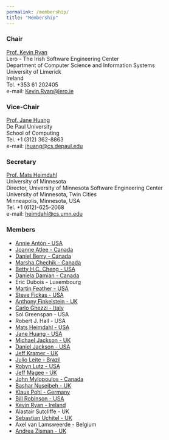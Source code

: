 ```yaml
---
permalink: /membership/
title: "Membership"
---
```


### Chair
[Prof. Kevin Ryan](http://www.staff.ul.ie/kevinryan/)  
Lero - The Irish Software Engineering Center  
Department of Computer Science and Information Systems  
University of Limerick  
Ireland  
Tel. +353 61 202405  
e-mail: <Kevin.Ryan@lero.ie>  

### Vice-Chair
[Prof. Jane Huang](http://www.cdm.depaul.edu/about/Pages/People/FacultyInfo.aspx?fid=342)  
De Paul University  
School of Computing  
Tel. +1 (312) 362-8863  
e-mail: <jhuang@cs.depaul.edu>  

### Secretary
[Prof. Mats Heimdahl](http://www-users.cs.umn.edu/~heimdahl/)  
University of Minnesota  
Director, University of Minnesota Software Engineering Center  
University of Minnesota, Twin Cities  
Minneapolis, Minnesota, USA  
Tel. +1 (612)-625-2068  
e-mail: <heimdahl@cs.umn.edu>  

### Members
* [Annie Antón - USA](http://www.csc.ncsu.edu/faculty/anton)
* [Joanne Atlee - Canada](https://cs.uwaterloo.ca/~jmatlee/)
* [Daniel Berry - Canada](http://se.uwaterloo.ca/~dberry)
* [Marsha Chechik - Canada](http://www.cs.toronto.edu/~chechik)
* [Betty H.C. Cheng - USA](http://www.cse.msu.edu/~chengb/)
* [Daniela Damian - Canada](http://webhome.cs.uvic.ca/~danielad)
* Eric Dubois - Luxembourg
* [Martin Feather - USA](http://eis.jpl.nasa.gov/~mfeather)
* [Steve Fickas - USA](http://www.cs.uoregon.edu/~fickas)
* [Anthony Finkelstein - UK](http://www.cs.ucl.ac.uk/staff/A.Finkelstein)
* [Carlo Ghezzi - Italy](http://deepse.dei.polimi.it/personals/Ghezzi/personalpage.html)
* Sol Greenspan - USA
* Robert J. Hall - USA
* [Mats Heimdahl - USA](http://www-users.cs.umn.edu/~heimdahl)
* [Jane Huang - USA](http://facweb.cti.depaul.edu/jhuang/)
* [Michael Jackson - UK](http://mcs.open.ac.uk/mj665)
* [Daniel Jackson - USA](http://people.csail.mit.edu/dnj)
* [Jeff Kramer - UK](http://www.doc.ic.ac.uk/~jk)
* [Julio Leite - Brazil](http://www-di.inf.puc-rio.br/~julio)
* [Robyn Lutz - USA](http://www.cs.iastate.edu/~rlutz)
* [Jeff Magee - UK](http://www.doc.ic.ac.uk/~jnm)
* [John Mylopoulos - Canada](http://www.cs.toronto.edu/~jm/)
* [Bashar Nuseibeh - UK](http://mcs.open.ac.uk/ban25/)
* [Klaus Pohl - Germany](http://www.sse.uni-essen.de/wms/en/?go=349)
* [Bill Robinson - USA](http://www.cis.gsu.edu/~wrobinso)
* [Kevin Ryan - Ireland](http://www.staff.ul.ie/kevinryan)
* Alastair Sutcliffe - UK
* [Sebastian Uchitel - UK](http://www.doc.ic.ac.uk/~su2/)
* Axel van Lamsweerde - Belgium
* [Andrea Zisman - UK](http://www.soi.city.ac.uk/~zisman/)